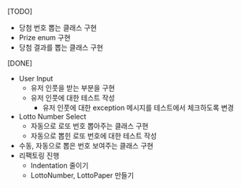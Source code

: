 [TODO]
- 당첨 번호 뽑는 클래스 구현
- Prize enum 구현
- 당첨 결과를 뽑는 클래스 구현

[DONE]
- User Input
  - 유저 인풋을 받는 부분을 구현
  - 유저 인풋에 대한 테스트 작성
    - 유저 인풋에 대한 exception 메시지를 테스트에서 체크하도록 변경
- Lotto Number Select
  - 자동으로 로또 번호 뽑아주는 클래스 구현
  - 자동으로 뽑힌 로또 번호에 대한 테스트 작성
- 수동, 자동으로 뽑은 번호 보여주는 클래스 구현
- 리팩토링 진행
  - Indentation 줄이기
  - LottoNumber, LottoPaper 만들기
